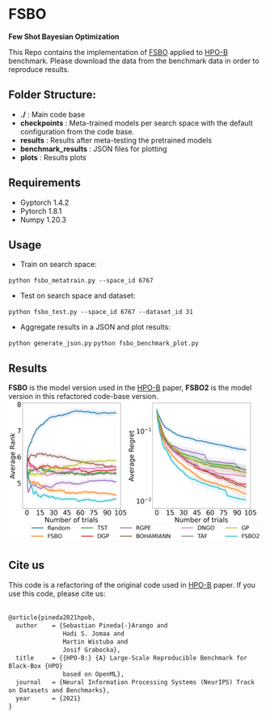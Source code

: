 # FSBO

**Few Shot Bayesian Optimization**

This Repo contains the implementation of [FSBO](https://arxiv.org/abs/2101.07667) applied to [HPO-B](https://github.com/releaunifreiburg/HPO-B) benchmark. Please download the data from the benchmark data in order to reproduce results. 

## Folder Structure:

- **./** : Main code base
- **checkpoints** : Meta-trained models per search space with the default configuration from the code base.
- **results** : Results after meta-testing the pretrained models
- **benchmark_results** : JSON files for plotting
- **plots** : Results plots

## Requirements

- Gyptorch 1.4.2
- Pytorch 1.8.1
- Numpy 1.20.3

## Usage

* Train on search space:

`
python fsbo_metatrain.py --space_id 6767
`

* Test on search space and dataset:

`
python fsbo_test.py --space_id 6767 --dataset_id 31
`

* Aggregate results in a JSON and plot results:

`
python generate_json.py
`
`
python fsbo_benchmark_plot.py
`
## Results
**FSBO** is the model version used in the [HPO-B](https://datasets-benchmarks-proceedings.neurips.cc/paper/2021/hash/ec8956637a99787bd197eacd77acce5e-Abstract-round2.html) paper, **FSBO2** is the model version in this refactored code-base version.
![Results](plots/benchmark_aggregated.png)


## Cite us

This code is a refactoring of the original code used in [HPO-B](https://datasets-benchmarks-proceedings.neurips.cc/paper/2021/hash/ec8956637a99787bd197eacd77acce5e-Abstract-round2.html) paper. If you use this code, please cite us:

```

@article{pineda2021hpob,
  author    = {Sebastian Pineda{-}Arango and
               Hadi S. Jomaa and
               Martin Wistuba and
               Josif Grabocka},
  title     = {{HPO-B:} {A} Large-Scale Reproducible Benchmark for Black-Box {HPO}
               based on OpenML},
  journal   = {Neural Information Processing Systems (NeurIPS) Track on Datasets and Benchmarks},
  year      = {2021}
}
```




